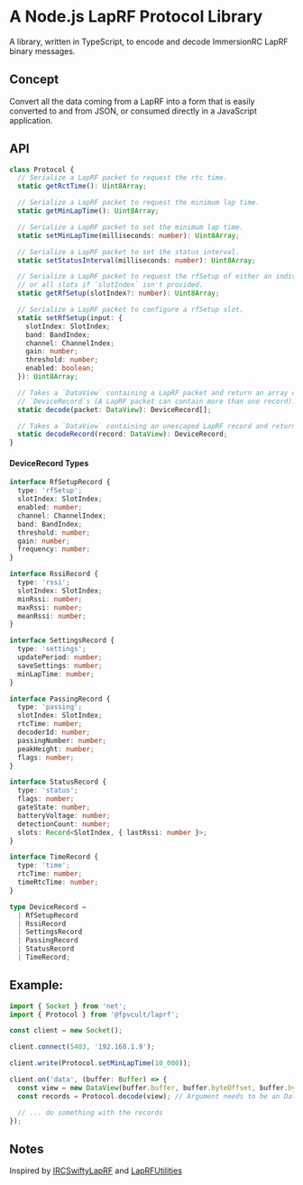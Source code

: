 # A Node.js LapRF Protocol Library

A library, written in TypeScript, to encode and decode ImmersionRC LapRF binary messages.

## Concept

Convert all the data coming from a LapRF into a form that is easily converted to
and from JSON, or consumed directly in a JavaScript application.

## API

```ts
class Protocol {
  // Serialize a LapRF packet to request the rtc time.
  static getRctTime(): Uint8Array;

  // Serialize a LapRF packet to request the minimum lap time.
  static getMinLapTime(): Uint8Array;

  // Serialize a LapRF packet to set the minimum lap time.
  static setMinLapTime(milliseconds: number): Uint8Array;

  // Serialize a LapRF packet to set the status interval.
  static setStatusInterval(milliseconds: number): Uint8Array;

  // Serialize a LapRF packet to request the rfSetup of either an individual slot,
  // or all slots if `slotIndex` isn't provided.
  static getRfSetup(slotIndex?: number): Uint8Array;

  // Serialize a LapRF packet to configure a rfSetup slot.
  static setRfSetup(input: {
    slotIndex: SlotIndex;
    band: BandIndex;
    channel: ChannelIndex;
    gain: number;
    threshold: number;
    enabled: boolean;
  }): Uint8Array;

  // Takes a `DataView` containing a LapRF packet and return an array of
  // `DeviceRecord`s (A LapRF packet can contain more than one record).
  static decode(packet: DataView): DeviceRecord[];

  // Takes a `DataView` containing an unescaped LapRF record and returns a `DeviceRecord`.
  static decodeRecord(record: DataView): DeviceRecord;
}
```

#### DeviceRecord Types

```ts
interface RfSetupRecord {
  type: 'rfSetup';
  slotIndex: SlotIndex;
  enabled: number;
  channel: ChannelIndex;
  band: BandIndex;
  threshold: number;
  gain: number;
  frequency: number;
}

interface RssiRecord {
  type: 'rssi';
  slotIndex: SlotIndex;
  minRssi: number;
  maxRssi: number;
  meanRssi: number;
}

interface SettingsRecord {
  type: 'settings';
  updatePeriod: number;
  saveSettings: number;
  minLapTime: number;
}

interface PassingRecord {
  type: 'passing';
  slotIndex: SlotIndex;
  rtcTime: number;
  decoderId: number;
  passingNumber: number;
  peakHeight: number;
  flags: number;
}

interface StatusRecord {
  type: 'status';
  flags: number;
  gateState: number;
  batteryVoltage: number;
  detectionCount: number;
  slots: Record<SlotIndex, { lastRssi: number }>;
}

interface TimeRecord {
  type: 'time';
  rtcTime: number;
  timeRtcTime: number;
}

type DeviceRecord =
  | RfSetupRecord
  | RssiRecord
  | SettingsRecord
  | PassingRecord
  | StatusRecord
  | TimeRecord;
```

## Example:

```typescript
import { Socket } from 'net';
import { Protocol } from '@fpvcult/laprf';

const client = new Socket();

client.connect(5403, '192.168.1.9');

client.write(Protocol.setMinLapTime(10_000));

client.on('data', (buffer: Buffer) => {
  const view = new DataView(buffer.buffer, buffer.byteOffset, buffer.byteLength);
  const records = Protocol.decode(view); // Argument needs to be an DataView

  // ... do something with the records
});
```

## Notes

Inspired by [IRCSwiftyLapRF](https://github.com/hydrafpv/irc-swifty-laprf) and
[LapRFUtilities](https://github.com/ImmersionRC/LapRFUtilities)
